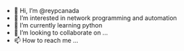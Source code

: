 - 👋 Hi, I’m @reypcanada
- 👀 I’m interested in network programming and automation
- 🌱 I’m currently learning python
- 💞️ I’m looking to collaborate on ...
- 📫 How to reach me ...

<!---
reypcanada/reypcanada is a ✨ special ✨ repository because its `README.md` (this file) appears on your GitHub profile.
You can click the Preview link to take a look at your changes.
--->
